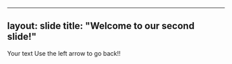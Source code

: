  ---
layout: slide
title: "Welcome to our second slide!"
---
Your text
Use the left arrow to go back!!
